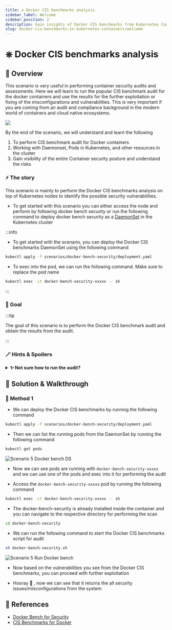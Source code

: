 ```yaml
---
title: ⎈ Docker CIS benchmarks analysis
sidebar_label: Welcome
sidebar_position: 2
description: Gain insights of Docker CIS benchmarks from Kubernetes Container - Kubernetes Goat Scenario 🚀
slug: docker-cis-benchmarks-in-kubernetes-containers/welcome
---
```


# ⎈ Docker CIS benchmarks analysis

## 🙌 Overview

This scenario is very useful in performing container security audits and assessments. Here we will learn to run the popular CIS benchmark audit for the docker containers and use the results for the further exploitation or fixing of the misconfigurations and vulnerabilities. This is very important if you are coming from an audit and compliance background in the modern world of containers and cloud native ecosystems.

![](../images/scenario-5.png)

By the end of the scenario, we will understand and learn the following

1. To perform CIS benchmark audit for Docker containers
2. Working with Daemonset, Pods in Kubernetes, and other resources in the cluster
3. Gain visibility of the entire Container security posture and understand the risks

### ⚡️ The story

This scenario is mainly to perform the Docker CIS benchmarks analysis on top of Kubernetes nodes to identify the possible security vulnerabilities.

- To get started with this scenario you can either access the node and perform by following docker bench security or run the following command to deploy docker bench security as a [DaemonSet](https://kubernetes.io/docs/concepts/workloads/controllers/daemonset/) in the Kubernetes cluster

:::info

- To get started with the scenario, you can deploy the Docker CIS benchmarks DaemonSet using the following command

```bash
kubectl apply -f scenarios/docker-bench-security/deployment.yaml
```

- To exec into the pod, we can run the following command. Make sure to replace the pod name

```bash
kubectl exec -it docker-bench-security-xxxxx -- sh
```

:::


### 🎯 Goal


:::tip

The goal of this scenario is to perform the Docker CIS benchmark audit and obtain the results from the audit.

:::

### 🪄 Hints & Spoilers

<details>
  <summary><b>✨ Not sure how to run the audit? </b></summary>
  <div>
    <div>Refer to <b>docker-bench-security</b> directory inside the container. Also docs can be found here <a href="https://github.com/docker/docker-bench-security">https://github.com/docker/docker-bench-security</a> 🙌</div>
  </div>
</details>

## 🎉 Solution & Walkthrough

### 🎲 Method 1

- We can deploy the Docker CIS benchmarks by running the following command

```bash
kubectl apply -f scenarios/docker-bench-security/deployment.yaml
```

- Then we can list the running pods from the DaemonSet by running the following command

```bash
kubectl get pods
```

![Scenario 5 Docker bench DS](../images/sc-5-1.png)

- Now we can see pods are running with `docker-bench-security-xxxxx` and we can use one of the pods and exec into it for performing the audit

- Access the `docker-bench-security-xxxxx` pod by running the following command

```bash
kubectl exec -it docker-bench-security-xxxxx -- sh
```

- The docker-bench-security is already installed inside the container and you can navigate to the respective directory for performing the scan

```bash
cd docker-bench-security
```

- We can run the following command to start the Docker CIS benchmarks script for audit

```bash
sh docker-bench-security.sh
```

![Scenario 5 Run Docker bench](../images/sc-5-2.png)

- Now based on the vulnerabilities you see from the Docker CIS benchmarks, you can proceed with further exploitation

- Hooray 🥳 , now we can see that it returns the all security issues/misconfigurations from the system

## 🔖 References

- [Docker Bench for Security](https://github.com/docker/docker-bench-security)
- [CIS Benchmarks for Docker](https://www.cisecurity.org/benchmark/docker)
